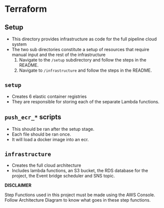 # Terraform

## Setup
- This directory provides infrastructure as code for the full pipeline cloud system
- The two sub directories constitute a setup of resources that require manual input and the rest of the infrastructure
    1) Navigate to the `/setup` subdirectory and follow the steps in the README.
    2) Navigate to `/infrastructure` and follow the steps in the README.

## `setup`
- Creates 6 elastic container registries
- They are responsible for storing each of the separate Lambda functions.

## `push_ecr_*` scripts
- This should be ran after the setup stage.
- Each file should be ran once.
- It will load a docker image into an ecr.

## `infrastructure`
- Creates the full cloud architecture
- Includes lambda functions, an S3 bucket, the RDS database for the project, the Event bridge scheduler and SNS topic.


**DISCLAIMER**

Step Functions used in this project must be made using the AWS Console. Follow Architecture Diagram to know what goes in these step functions.